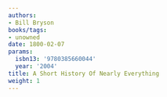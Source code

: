 ```yaml
---
authors:
- Bill Bryson
books/tags:
- unowned
date: 1800-02-07
params:
  isbn13: '9780385660044'
  year: '2004'
title: A Short History Of Nearly Everything
weight: 1
---
```


<!--more-->